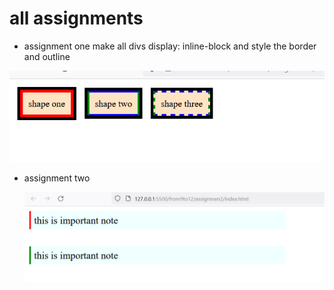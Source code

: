 # all assignments

- assignment one
  make all divs display: inline-block and style the border and outline

![assignment one background and opacity](./images/assignment1.png)

- assignment two
  
  ![assignment two background-image ](./images/assignment2.png)


